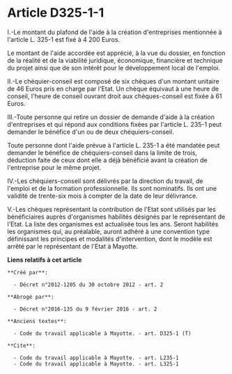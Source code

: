 # Article D325-1-1

I.-Le montant du plafond de l'aide à la création d'entreprises mentionnée à l'article L. 325-1 est fixé à 4 200 Euros. 

Le montant de l'aide accordée est apprécié, à la vue du dossier, en fonction de la réalité et de la viabilité juridique,
économique, financière et technique du projet ainsi que de son intérêt pour le développement local de l'emploi. 

II.-Le chéquier-conseil est composé de six chèques d'un montant unitaire de 46 Euros pris en charge par l'Etat. Un chèque
équivaut à une heure de conseil, l'heure de conseil ouvrant droit aux chèques-conseil est fixée à 61 Euros. 

III.-Toute personne qui retire un dossier de demande d'aide à la création d'entreprises et qui répond aux conditions fixées
par l'article L. 235-1 peut demander le bénéfice d'un ou de deux chéquiers-conseil. 

Toute personne dont l'aide prévue à l'article L. 235-1 a été mandatée peut demander le bénéfice de chéquiers-conseil dans la
limite de trois, déduction faite de ceux dont elle a déjà bénéficié avant la création de l'entreprise pour le même projet. 

IV.-Les chéquiers-conseil sont délivrés par la direction du travail, de l'emploi et de la formation professionnelle. Ils sont
nominatifs. Ils ont une validité de trente-six mois à compter de la date de leur délivrance. 

V.-Les chèques représentant la contribution de l'Etat sont utilisés par les bénéficiaires auprès d'organismes habilités
désignés par le représentant de l'Etat. La liste des organismes est actualisée tous les ans. Seront habilités les organismes
qui, au préalable, auront adhéré à une convention type définissant les principes et modalités d'intervention, dont le modèle
est arrêté par le représentant de l'Etat à Mayotte.

**Liens relatifs à cet article**

	**Créé par**:

	  - Décret n°2012-1205 du 30 octobre 2012 - art. 2

	**Abrogé par**:

	  - Décret n°2016-135 du 9 février 2016 - art. 2

	**Anciens textes**:

	  - Code du travail applicable à Mayotte. - art. D325-1 (T)

	**Cite**:

	  - Code du travail applicable à Mayotte. - art. L235-1
	  - Code du travail applicable à Mayotte. - art. L325-1

